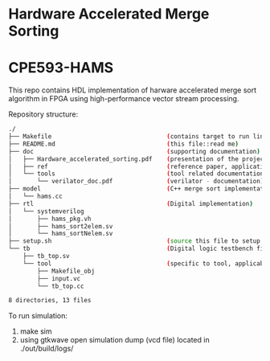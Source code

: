 # Hardware Accelerated Merge Sorting
# CPE593-HAMS

This repo contains HDL implementation of harware accelerated merge sort algorithm in FPGA using high-performance vector stream processing. 

Repository structure:
```bash
./
├── Makefile                                (contains target to run lint, and run simulation)
├── README.md                               (this file::read me)
├── doc                                     (supporting documentation)
│   ├── Hardware_accelerated_sorting.pdf    (presentation of the project)
│   ├── ref                                 (reference paper, application notes)
│   └── tools                               (tool related documentation)
│       └── verilator_doc.pdf               (verilator - documentation)
├── model                                   (C++ merge sort implementation, this will be used to check logic equivalence)
│   └── hams.cc
├── rtl                                     (Digital implementation)
│   └── systemverilog
│       ├── hams_pkg.vh
│       ├── hams_sort2elem.sv
│       └── hams_sortNelem.sv
├── setup.sh                                (source this file to setup environment--this is the first step)
└── tb                                      (Digital logic testbench files)
    ├── tb_top.sv
    └── tool                                (specific to tool, applicable to verilator only)
        ├── Makefile_obj
        ├── input.vc
        └── tb_top.cc

8 directories, 13 files
```

To run simulation:
  1. make sim
  2. using gtkwave open simulation dump (vcd file) located in ./out/build/logs/
  
